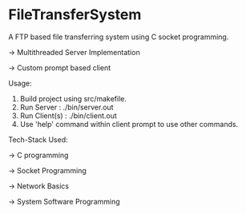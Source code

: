 # FileTransferSystem

A FTP based file transferring system using C socket programming. 

-> Multithreaded Server Implementation

-> Custom prompt based client

Usage:
1. Build project using src/makefile.
2. Run Server : ./bin/server.out <PORT>
3. Run Client(s) : ./bin/client.out <IP ADDR> <PORT>
4. Use 'help' command within client prompt to use other commands.
  
  
  
Tech-Stack Used: 

  -> C programming

  -> Socket Programming

  -> Network Basics

  -> System Software Programming
